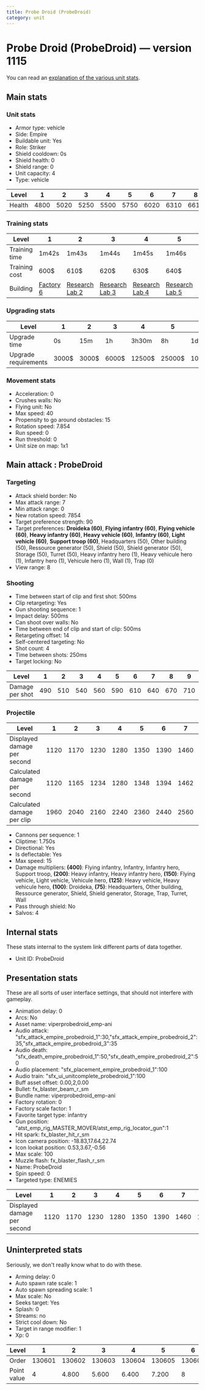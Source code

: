 ```yaml
---
title: Probe Droid (ProbeDroid)
category: unit
---
```


# Probe Droid (ProbeDroid) — version 1115

You can read an [explanation  of the various unit stats](unitexplained.md).

## Main stats

### Unit stats

  * Armor type: vehicle
  * Side: Empire
  * Buildable unit: Yes
  * Role: Striker
  * Shield cooldown: 0s
  * Shield health: 0
  * Shield range: 0
  * Unit capacity: 4
  * Type: vehicle

|Level |1   |2   |3   |4   |5   |6   |7   |8   |9   |10  |
|------|----|----|----|----|----|----|----|----|----|----|
|Health|4800|5020|5250|5500|5750|6020|6310|6610|6920|7250|


### Training stats

|Level        |1                              |2                                      |3                                      |4                                      |5                                      |6                                      |7                                      |8                                      |9                                      |10                                      |
|-------------|-------------------------------|---------------------------------------|---------------------------------------|---------------------------------------|---------------------------------------|---------------------------------------|---------------------------------------|---------------------------------------|---------------------------------------|----------------------------------------|
|Training time|1m42s                          |1m43s                                  |1m44s                                  |1m45s                                  |1m46s                                  |1m47s                                  |1m48s                                  |1m52s                                  |1m56s                                  |2m                                      |
|Training cost|600$                           |610$                                   |620$                                   |630$                                   |640$                                   |660$                                   |680$                                   |800$                                   |840$                                   |920$                                    |
|Building     |[Factory 6](empireFactory.html)|[Research Lab 2](empireOffenseLab.html)|[Research Lab 3](empireOffenseLab.html)|[Research Lab 4](empireOffenseLab.html)|[Research Lab 5](empireOffenseLab.html)|[Research Lab 6](empireOffenseLab.html)|[Research Lab 7](empireOffenseLab.html)|[Research Lab 8](empireOffenseLab.html)|[Research Lab 9](empireOffenseLab.html)|[Research Lab 10](empireOffenseLab.html)|


### Upgrading stats

|Level               |1    |2    |3    |4     |5     |6      |7      |8      |9       |10      |
|--------------------|-----|-----|-----|------|------|-------|-------|-------|--------|--------|
|Upgrade time        |0s   |15m  |1h   |3h30m |8h    |1d     |2d     |3d12h  |5d      |1w2d    |
|Upgrade requirements|3000$|3000$|6000$|12500$|25000$|100000$|160000$|320000$|1000000$|1750000$|


### Movement stats

  * Acceleration: 0
  * Crushes walls: No
  * Flying unit: No
  * Max speed: 40
  * Propensity to go around obstacles: 15
  * Rotation speed: 7.854
  * Run speed: 0
  * Run threshold: 0
  * Unit size on map: 1x1

## Main attack : ProbeDroid

### Targeting

  * Attack shield border: No
  * Max attack range: 7
  * Min attack range: 0
  * New rotation speed: 7854
  * Target preference strength: 90
  * Target preferences: **Droideka (60)**, **Flying infantry (60)**, **Flying vehicle (60)**, **Heavy infantry (60)**, **Heavy vehicle (60)**, **Infantry (60)**, **Light vehicle (60)**, **Support troop (60)**, Headquarters (50), Other building (50), Ressource generator (50), Shield (50), Shield generator (50), Storage (50), Turret (50), Heavy infantry hero (1), Heavy vehicule hero (1), Infantry hero (1), Vehicule hero (1), Wall (1), Trap (0)
  * View range: 8

### Shooting

  * Time between start of clip and first shot: 500ms
  * Clip retargeting: Yes
  * Gun shooting sequence: 1
  * Impact delay: 500ms
  * Can shoot over walls: No
  * Time between end of clip and start of clip: 500ms
  * Retargeting offset: 14
  * Self-centered targeting: No
  * Shot count: 4
  * Time between shots: 250ms
  * Target locking: No

|Level          |1  |2  |3  |4  |5  |6  |7  |8  |9  |10 |
|---------------|---|---|---|---|---|---|---|---|---|---|
|Damage per shot|490|510|540|560|590|610|640|670|710|740|


### Projectile

|Level                       |1   |2   |3   |4   |5   |6   |7   |8   |9   |10  |
|----------------------------|----|----|----|----|----|----|----|----|----|----|
|Displayed damage per second |1120|1170|1230|1280|1350|1390|1460|1530|1620|1690|
|Calculated damage per second|1120|1165|1234|1280|1348|1394|1462|1531|1622|1691|
|Calculated damage per clip  |1960|2040|2160|2240|2360|2440|2560|2680|2840|2960|


  * Cannons per sequence: 1
  * Cliptime: 1.750s
  * Directional: Yes
  * Is deflectable: Yes
  * Max speed: 15
  * Damage multipliers: **(400)**: Flying infantry, Infantry, Infantry hero, Support troop, **(200)**: Heavy infantry, Heavy infantry hero, **(150)**: Flying vehicle, Light vehicle, Vehicule hero, **(125)**: Heavy vehicle, Heavy vehicule hero, **(100)**: Droideka, **(75)**: Headquarters, Other building, Ressource generator, Shield, Shield generator, Storage, Trap, Turret, Wall
  * Pass through shield: No
  * Salvos: 4

## Internal stats

These stats internal to the system link different parts of data together.

  * Unit ID: ProbeDroid

## Presentation stats

These are all sorts of user interface settings, that should not interfere with gameplay.

  * Animation delay: 0
  * Arcs: No
  * Asset name: viperprobedroid_emp-ani
  * Audio attack: "sfx_attack_empire_probedroid_1":30,"sfx_attack_empire_probedroid_2":35,"sfx_attack_empire_probedroid_3":35
  * Audio death: "sfx_death_empire_probedroid_1":50,"sfx_death_empire_probedroid_2":50
  * Audio placement: "sfx_placement_empire_probedroid_1":100
  * Audio train: "sfx_ui_unitcomplete_probedroid_1":100
  * Buff asset offset: 0.00,2,0.00
  * Bullet: fx_blaster_beam_r_sm
  * Bundle name: viperprobedroid_emp-ani
  * Factory rotation: 0
  * Factory scale factor: 1
  * Favorite target type: infantry
  * Gun position: "atst_emp_rig_MASTER_MOVER/atst_emp_rig_locator_gun":1
  * Hit spark: fx_blaster_hit_r_sm
  * Icon camera position: -18.83,17.64,22.74
  * Icon lookat position: 0.53,3.67,-0.56
  * Max scale: 100
  * Muzzle flash: fx_blaster_flash_r_sm
  * Name: ProbeDroid
  * Spin speed: 0
  * Targeted type: ENEMIES

|Level                      |1   |2   |3   |4   |5   |6   |7   |8   |9   |10  |
|---------------------------|----|----|----|----|----|----|----|----|----|----|
|Displayed damage per second|1120|1170|1230|1280|1350|1390|1460|1530|1620|1690|


## Uninterpreted stats

Seriously, we don't really know what to do with these.

  * Arming delay: 0
  * Auto spawn rate scale: 1
  * Auto spawn spreading scale: 1
  * Max scale: No
  * Seeks target: Yes
  * Splash: 0
  * Streams: no
  * Strict cool down: No
  * Target in range modifier: 1
  * Xp: 0

|Level      |1     |2     |3     |4     |5     |6     |7     |8     |9     |10    |
|-----------|------|------|------|------|------|------|------|------|------|------|
|Order      |130601|130602|130603|130604|130605|130606|130607|130608|130609|130610|
|Point value|4     |4.800 |5.600 |6.400 |7.200 |8     |8.800 |9.600 |10.400|12    |


